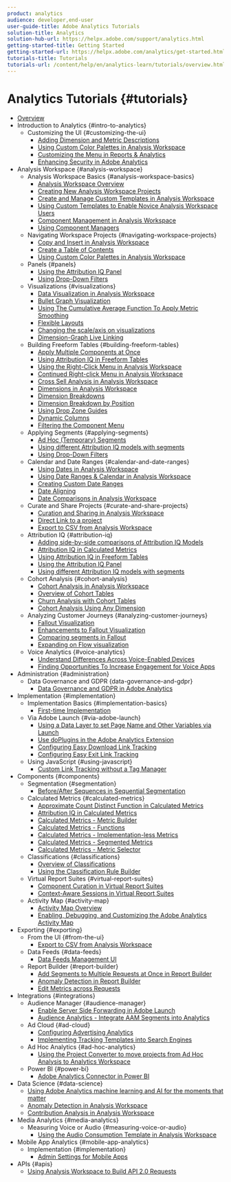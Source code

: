 ```yaml
---
product: analytics
audience: developer,end-user
user-guide-title: Adobe Analytics Tutorials
solution-title: Analytics
solution-hub-url: https://helpx.adobe.com/support/analytics.html
getting-started-title: Getting Started
getting-started-url: https://helpx.adobe.com/analytics/get-started.html
tutorials-title: Tutorials
tutorials-url: /content/help/en/analytics-learn/tutorials/overview.html
---
```


# Analytics Tutorials {#tutorials}

+ [Overview](overview.md)
+ Introduction to Analytics {#intro-to-analytics}
  + Customizing the UI {#customizing-the-ui}
    + [Adding Dimension and Metric Descriptions](intro-to-analytics/customizing-the-ui/adding-dimension-and-metric-descriptions.md)
    + [Using Custom Color Palettes in Analysis Workspace](intro-to-analytics/customizing-the-ui/using-custom-color-palettes-in-analysis-workspace.md)
    + [Customizing the Menu in Reports & Analytics](intro-to-analytics/customizing-the-ui/customizing-the-menu-in-reports-and-analytics.md)
    + [Enhancing Security in Adobe Analytics](intro-to-analytics/customizing-the-ui/enhancing-security.md)
+ Analysis Workspace {#analysis-workspace}
  + Analysis Workspace Basics {#analysis-workspace-basics}
    + [Analysis Workspace Overview](analysis-workspace/analysis-workspace-basics/analysis-workspace-overview.md)
    + [Creating New Analysis Workspace Projects](analysis-workspace/analysis-workspace-basics/creating-new-analysis-workspace-projects.md)
    + [Create and Manage Custom Templates in Analysis Workspace](analysis-workspace/analysis-workspace-basics/create-manage-custom-templates-in-analysis-workspace.md)
    + [Using Custom Templates to Enable Novice Analysis Workspace Users](analysis-workspace/analysis-workspace-basics/using-custom-templates-to-enable-novice-users.md)
    + [Component Management in Analysis Workspace](analysis-workspace/analysis-workspace-basics/component-management-in-analysis-workspace.md)
    + [Using Component Managers](analysis-workspace/analysis-workspace-basics/using-component-managers.md)
  + Navigating Workspace Projects {#navigating-workspace-projects}
    + [Copy and Insert in Analysis Workspace](analysis-workspace/navigating-workspace-projects/copy-insert-analysis-workspace.md)
    + [Create a Table of Contents](analysis-workspace/navigating-workspace-projects/create-a-toc-in-analysis-workspace.md)
    + [Using Custom Color Palettes in Analysis Workspace](intro-to-analytics/customizing-the-ui/using-custom-color-palettes-in-analysis-workspace.md)
  + Panels {#panels}
    + [Using the Attribution IQ Panel](analysis-workspace/attribution-iq/using-the-attribution-iq-panel.md)
    + [Using Drop-Down Filters](analysis-workspace/panels/using-drop-down-filters.md)
  + Visualizations {#visualizations}
    + [Data Visualization in Analysis Workspace](analysis-workspace/visualizations/data-visualization-in-analysis-workspace.md)
    + [Bullet Graph Visualization](analysis-workspace/visualizations/bullet-graph-visualization.md)
    + [Using The Cumulative Average Function To Apply Metric Smoothing](analysis-workspace/visualizations/using-the-cumulative-average-function-to-apply-metric-smoothing.md)
    + [Flexible Layouts](analysis-workspace/visualizations/flexible-layouts.md)
    + [Changing the scale/axis on visualizations](analysis-workspace/visualizations/changing-the-scale-axis-on-visualizations.md)
    + [Dimension-Graph Live Linking](analysis-workspace/visualizations/dimension-graph-live-linking.md)
  + Building Freeform Tables {#building-freeform-tables}
    + [Apply Multiple Components at Once](analysis-workspace/building-freeform-tables/apply-multiple-components-at-once.md)
    + [Using Attribution IQ in Freeform Tables](analysis-workspace/attribution-iq/using-attribution-iq-in-freeform-tables.md)
    + [Using the Right-Click Menu in Analysis Workspace](analysis-workspace/building-freeform-tables/using-the-right-click-menu.md)
    + [Continued Right-click Menu in Analysis Workspace](analysis-workspace/building-freeform-tables/continued-right-click-menu-in-analysis-workspace.md)
    + [Cross Sell Analysis in Analysis Workspace](analysis-workspace/building-freeform-tables/cross-sell-analysis-workspace.md)
    + [Dimensions in Analysis Workspace](analysis-workspace/building-freeform-tables/dimensions-in-analysis-workspace.md)
    + [Dimension Breakdowns](analysis-workspace/building-freeform-tables/dimension-breakdowns.md)
    + [Dimension Breakdown by Position](analysis-workspace/building-freeform-tables/dimension-breakdown-by-position.md)
    + [Using Drop Zone Guides](analysis-workspace/building-freeform-tables/using-drop-zone-guides.md)
    + [Dynamic Columns](analysis-workspace/building-freeform-tables/dynamic-columns.md)
    + [Filtering the Component Menu](analysis-workspace/building-freeform-tables/filtering-the-component-menu.md)
  + Applying Segments {#applying-segments}
    + [Ad Hoc (Temporary) Segments](analysis-workspace/applying-segments/ad-hoc-temporary-segments.md)
    + [Using different Attribution IQ models with segments](analysis-workspace/attribution-iq/using-different-attribution-iq-models-with-segments.md)
    + [Using Drop-Down Filters](analysis-workspace/panels/using-drop-down-filters.md)
  + Calendar and Date Ranges {#calendar-and-date-ranges}
    + [Using Dates in Analysis Workspace](analysis-workspace/calendar-and-date-ranges/using-dates-in-analysis-workspace.md)
    + [Using Date Ranges & Calendar in Analysis Workspace](analysis-workspace/calendar-and-date-ranges/date-ranges-and-calendar-in-analysis-workspace.md)
    + [Creating Custom Date Ranges](analysis-workspace/calendar-and-date-ranges/creating-custom-date-ranges-in-analysis-workspace.md)
    + [Date Aligning](analysis-workspace/calendar-and-date-ranges/date-aligning.md)
    + [Date Comparisons in Analysis Workspace](analysis-workspace/calendar-and-date-ranges/date-comparisons-in-analysis-workspace.md)
  + Curate and Share Projects {#curate-and-share-projects}
    + [Curation and Sharing in Analysis Workspace](analysis-workspace/curate-and-share-projects/curation-and-sharing-in-analysis-workspace.md)
    + [Direct Link to a project](analysis-workspace/curate-and-share-projects/direct-link-to-a-project.md)
    + [Export to CSV from Analysis Workspace](exporting/from-the-ui/export-to-csv-from-analysis-workspace.md)
  + Attribution IQ {#attribution-iq}
    + [Adding side-by-side comparisons of Attribution IQ Models](analysis-workspace/attribution-iq/adding-side-by-side-comparisons-of-attribution-iq-models.md)
    + [Attribution IQ in Calculated Metrics](analysis-workspace/attribution-iq/attribution-iq-in-calculated-metrics.md)
    + [Using Attribution IQ in Freeform Tables](analysis-workspace/attribution-iq/using-attribution-iq-in-freeform-tables.md)
    + [Using the Attribution IQ Panel](analysis-workspace/attribution-iq/using-the-attribution-iq-panel.md)
    + [Using different Attribution IQ models with segments](analysis-workspace/attribution-iq/using-different-attribution-iq-models-with-segments.md)
  + Cohort Analysis {#cohort-analysis}
    + [Cohort Analysis in Analysis Workspace](analysis-workspace/cohort-analysis/cohort-analysis-workspace.md)
    + [Overview of Cohort Tables](analysis-workspace/cohort-analysis/overview-of-cohort-tables-in-analysis-workspace.md)
    + [Churn Analysis with Cohort Tables](analysis-workspace/cohort-analysis/churn-analysis-with-cohort-tables.md)
    + [Cohort Analysis Using Any Dimension](analysis-workspace/cohort-analysis/cohort-analysis-using-any-dimension.md)
  + Analyzing Customer Journeys {#analyzing-customer-journeys}
    + [Fallout Visualization](analysis-workspace/analyzing-customer-journeys/fallout-visualization.md)
    + [Enhancements to Fallout Visualization](analysis-workspace/analyzing-customer-journeys/enhancements-to-fallout-visualization.md)
    + [Comparing segments in Fallout](analysis-workspace/analyzing-customer-journeys/comparing-segments-in-fallout.md)
    + [Expanding on Flow visualization](analysis-workspace/analyzing-customer-journeys/expanding-on-flow-visualization.md)
  + Voice Analytics {#voice-analytics}
    + [Understand Differences Across Voice-Enabled Devices](analysis-workspace/voice-analytics/understand-differences-across-voice-enabled-devices.md)
    + [Finding Opportunities To Increase Engagement for Voice Apps](analysis-workspace/voice-analytics/finding-opportunities-to-increase-engagement-for-voice-apps.md)
+ Administration {#administration}
  + Data Governance and GDPR {data-governance-and-gdpr}
    + [Data Governance and GDPR in Adobe Analytics](administration/data-governance-and-gdpr/data-governance-and-gdpr.md)
+ Implementation {#implementation}
  + Implementation Basics {#implementation-basics}
    + [First-time Implementation](implementation/implementation-basics/first-time-implementation.md)
  + Via Adobe Launch {#via-adobe-launch}
    + [Using a Data Layer to set Page Name and Other Variables via Launch](implementation/via-adobe-launch/using-a-data-layer-to-set-page-name-and-other-variables-via-launch.md)
    + [Use doPlugins in the Adobe Analytics Extension](implementation/via-adobe-launch/use-doplugins-in-the-adobe-analytics-extension.md)
    + [Configuring Easy Download Link Tracking](implementation/via-adobe-launch/configuring-easy-download-link-tracking.md)
    + [Configuring Easy Exit Link Tracking](implementation/via-adobe-launch/configuring-easy-exit-link-tracking.md)
  + Using JavaScript {#using-javascript}
    + [Custom Link Tracking without a Tag Manager](implementation/using-javascript/custom-link-tracking-without-a-tag-manager.md)
+ Components {#components}
  + Segmentation {#segmentation}
    + [Before/After Sequences in Sequential Segmentation](components/segmentation/before-after-sequences-in-sequential-segmentation.md)
  + Calculated Metrics {#calculated-metrics}
    + [Approximate Count Distinct Function in Calculated Metrics](components/calculated-metrics/approximate-count-distinct-function-in-calculated-metrics.md)
    + [Attribution IQ in Calculated Metrics](analysis-workspace/attribution-iq/attribution-iq-in-calculated-metrics.md)
    + [Calculated Metrics - Metric Builder](components/calculated-metrics/calculated-metrics-metric-builder.md)
    + [Calculated Metrics - Functions](components/calculated-metrics/calculated-metrics-functions.md)
    + [Calculated Metrics - Implementation-less Metrics](components/calculated-metrics/calculated-metrics-implementationless-metrics.md)
    + [Calculated Metrics - Segmented Metrics](components/calculated-metrics/calculated-metrics-segmented-metrics.md)
    + [Calculated Metrics - Metric Selector](components/calculated-metrics/calculated-metrics-metric-selector.md)
  + Classifications {#classifications}
    + [Overview of Classifications](components/classifications/overview-of-classifications.md)
    + [Using the Classification Rule Builder](components/classifications/using-the-classification-rule-builder.md)
  + Virtual Report Suites {#virtual-report-suites}
    + [Component Curation in Virtual Report Suites](components/virtual-report-suites/component-curation-in-virtual-report-suites.md)
    + [Context-Aware Sessions in Virtual Report Suites](components/virtual-report-suites/context-aware-sessions-in-virtual-report-suites.md)
  + Activity Map {#activity-map}
    + [Activity Map Overview](components/activity-map/activity-map-overview.md)
    + [Enabling, Debugging, and Customizing the Adobe Analytics Activity Map](components/activity-map/enabling-debugging-and-customizing-the-activity-map.md)
+ Exporting {#exporting}
  + From the UI {#from-the-ui}
    + [Export to CSV from Analysis Workspace](exporting/from-the-ui/export-to-csv-from-analysis-workspace.md)
  + Data Feeds {#data-feeds}
    + [Data Feeds Management UI](exporting/data-feeds/data-feeds-management-ui.md)
  + Report Builder {#report-builder}
    + [Add Segments to Multiple Requests at Once in Report Builder](exporting/report-builder/add-segments-to-multiple-requests-at-once-in-report-builder.md)
    + [Anomaly Detection in Report Builder](exporting/report-builder/anomaly-detection-in-report-builder.md)
    + [Edit Metrics across Requests](exporting/report-builder/edit-metrics-across-requests.md)
+ Integrations {#integrations}
  + Audience Manager {#audience-manager}
    + [Enable Server Side Forwarding in Adobe Launch](integrations/audience-manager/enable-server-side-forwarding-in-adobe-launch.md)
    + [Audience Analytics - Integrate AAM Segments into Analytics](integrations/audience-manager/audience-analytics-integrate-aam-segments-into-analytics.md)
  + Ad Cloud {#ad-cloud}
    + [Configuring Advertising Analytics](integrations/ad-cloud/configuring-advertising-analytics.md)
    + [Implementing Tracking Templates into Search Engines](integrations/ad-cloud/implementing-tracking-templates-into-search-engines.md)
  + Ad Hoc Analytics {#ad-hoc-analytics}
    + [Using the Project Converter to move projects from Ad Hoc Analysis to Analytics Workspace](integrations/ad-hoc-analytics/using-the-project-converter-to-move-projects-from-ad-hoc-analysis-to-analytics-workspace.md)
  + Power BI {#power-bi}
    + [Adobe Analytics Connector in Power BI](integrations/power-bi/adobe-analytics-connector-in-power-bi.md)
+ Data Science {#data-science}
  + [Using Adobe Analytics machine learning and AI for the moments that matter](data-science/using-machine-learning-and-ai-for-the-moments-that-matter.md)
  + [Anomaly Detection in Analysis Workspace](data-science/anomaly-detection-in-analysis-workspace.md)
  + [Contribution Analysis in Analysis Workspace](data-science/contribution-analysis-workspace.md)
+ Media Analytics {#media-analytics}
  + Measuring Voice or Audio {#measuring-voice-or-audio}
    + [Using the Audio Consumption Template in Analysis Workspace](media-analytics/measuring-voice-or-audio/using-the-audio-consumption-template-in-analysis-workspace.md)
+ Mobile App Analytics {#mobile-app-analytics}
  + Implementation {#implementation}
    + [Admin Settings for Mobile Apps](mobile-app-analytics/implementation/admin-settings-for-mobile-apps.md)
+ APIs {#apis}
  + [Using Analysis Workspace to Build API 2.0 Requests](apis/using-analysis-workspace-to-build-api-2-requests.md)